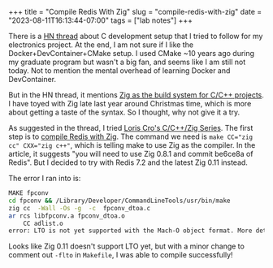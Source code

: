+++
title = "Compile Redis With Zig"
slug = "compile-redis-with-zig"
date = "2023-08-11T16:13:44-07:00"
tags = ["lab notes"]
+++

There is a [HN thread](https://news.ycombinator.com/item?id=37081833) about C development setup that I tried to follow for my electronics project.
At the end, I am not sure if I like the Docker+DevContainer+CMake setup.
I used CMake ~10 years ago during my graduate program but wasn't a big fan, and seems like I am still not today.
Not to mention the mental overhead of learning Docker and DevContainer.

But in the HN thread, it mentions [Zig as the build system for C/C++ projects](https://news.ycombinator.com/item?id=37082231).
I have toyed with Zig late last year around Christmas time, which is more about getting a taste of the syntax.
So I thought, why not give it a try.

As suggested in the thread, I tried [Loris Cro's C/C++/Zig Series](https://zig.news/kristoff/series/3).
The first step is to [compile Redis with Zig](https://zig.news/kristoff/compile-a-c-c-project-with-zig-368j).
The command we need is `make CC="zig cc" CXX="zig c++"`, which is telling make to use Zig as the compiler.
In the article, it suggests "you will need to use Zig 0.8.1 and commit be6ce8a of Redis".
But I decided to try with Redis 7.2 and the latest Zig 0.11 instead.

The error I ran into is:
```sh
MAKE fpconv
cd fpconv && /Library/Developer/CommandLineTools/usr/bin/make
zig cc  -Wall -Os -g  -c  fpconv_dtoa.c
ar rcs libfpconv.a fpconv_dtoa.o
    CC adlist.o
error: LTO is not yet supported with the Mach-O object format. More details: https://github.com/ziglang/zig/issues/8680
```

Looks like Zig 0.11 doesn't support LTO yet, but with a minor change to comment out `-flto` in `Makefile`, I was able to compile successfully!
